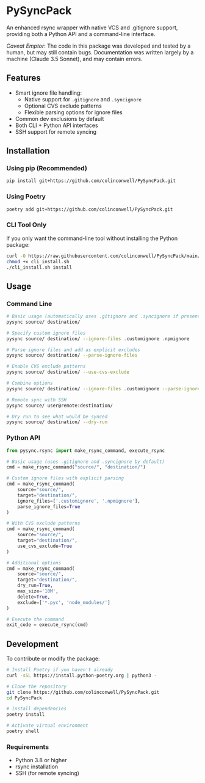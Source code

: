 # PySyncPack

An enhanced rsync wrapper with native VCS and .gitignore support, providing both a Python API and a command-line interface.

*Caveat Emptor*: The code in this package was developed and tested by a human, but may still contain bugs. Documentation was written largely by a machine (Claude 3.5 Sonnet), and may contain errors.

## Features

- Smart ignore file handling:
  - Native support for `.gitignore` and `.syncignore`
  - Optional CVS exclude patterns
  - Flexible parsing options for ignore files
- Common dev exclusions by default
- Both CLI + Python API interfaces
- SSH support for remote syncing

## Installation

### Using pip (Recommended)

```bash
pip install git+https://github.com/colinconwell/PySyncPack.git
```

### Using Poetry

```bash
poetry add git+https://github.com/colinconwell/PySyncPack.git
```

### CLI Tool Only

If you only want the command-line tool without installing the Python package:

```bash
curl -O https://raw.githubusercontent.com/colinconwell/PySyncPack/main/scripts/cli_install.sh
chmod +x cli_install.sh
./cli_install.sh install
```

## Usage

### Command Line

```bash
# Basic usage (automatically uses .gitignore and .syncignore if present)
pysync source/ destination/

# Specify custom ignore files
pysync source/ destination/ --ignore-files .customignore .npmignore

# Parse ignore files and add as explicit excludes
pysync source/ destination/ --parse-ignore-files

# Enable CVS exclude patterns
pysync source/ destination/ --use-cvs-exclude

# Combine options
pysync source/ destination/ --ignore-files .customignore --parse-ignore-files --use-cvs-exclude

# Remote sync with SSH
pysync source/ user@remote:destination/

# Dry run to see what would be synced
pysync source/ destination/ --dry-run
```

### Python API

```python
from pysync.rsync import make_rsync_command, execute_rsync

# Basic usage (uses .gitignore and .syncignore by default)
cmd = make_rsync_command("source/", "destination/")

# Custom ignore files with explicit parsing
cmd = make_rsync_command(
    source="source/",
    target="destination/",
    ignore_files=['.customignore', '.npmignore'],
    parse_ignore_files=True
)

# With CVS exclude patterns
cmd = make_rsync_command(
    source="source/",
    target="destination/",
    use_cvs_exclude=True
)

# Additional options
cmd = make_rsync_command(
    source="source/",
    target="destination/",
    dry_run=True,
    max_size='10M',
    delete=True,
    exclude=['*.pyc', 'node_modules/']
)

# Execute the command
exit_code = execute_rsync(cmd)
```

## Development

To contribute or modify the package:

```bash
# Install Poetry if you haven't already
curl -sSL https://install.python-poetry.org | python3 -

# Clone the repository
git clone https://github.com/colinconwell/PySyncPack.git
cd PySyncPack

# Install dependencies
poetry install

# Activate virtual environment
poetry shell
```

### Requirements

- Python 3.8 or higher
- rsync installation
- SSH (for remote syncing)
